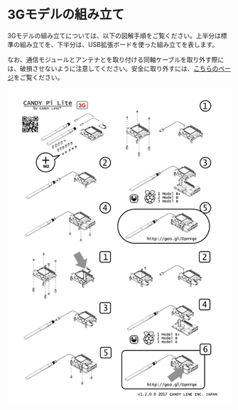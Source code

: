 <!-- toc -->

# 3Gモデルの組み立て

3Gモデルの組み立てについては、以下の図解手順をご覧ください。上半分は標準の組み立てを、下半分は、USB拡張ボードを使った組み立てを表します。

なお、通信モジュールとアンテナとを取り付ける同軸ケーブルを取り外す際には、破損させないように注意してください。安全に取り外すには、[こちらのページ](/hardware/supplies)をご覧ください。

![How to assemble(3G)](/assets/3G-InstructionSheet.jpg)
